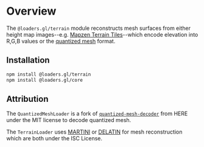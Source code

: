 # Overview

The `@loaders.gl/terrain` module reconstructs mesh surfaces from either height
map images--e.g. [Mapzen Terrain Tiles][mapzen_terrain_tiles]--which encode
elevation into R,G,B values or the [quantized mesh][quantized_mesh] format.

[mapzen_terrain_tiles]: https://github.com/tilezen/joerd/blob/master/docs/formats.md
[quantized_mesh]: https://github.com/CesiumGS/quantized-mesh

## Installation

```bash
npm install @loaders.gl/terrain
npm install @loaders.gl/core
```

## Attribution

The `QuantizedMeshLoader` is a fork of
[`quantized-mesh-decoder`](https://github.com/heremaps/quantized-mesh-decoder)
from HERE under the MIT license to decode quantized mesh.

The `TerrainLoader` uses [MARTINI](https://github.com/mapbox/martini) or [DELATIN](https://github.com/mapbox/delatin) for mesh
reconstruction which are both under the ISC License.
